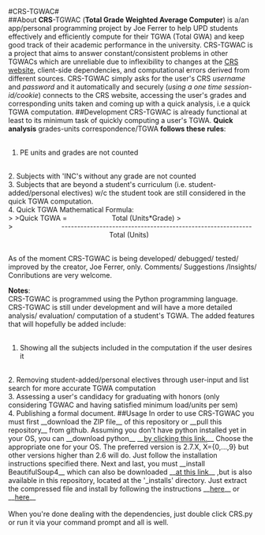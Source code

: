#CRS-TGWAC#
<br/>
##About
__CRS__-TGWAC (__Total Grade Weighted Average Computer__) is a/an app/personal programming project by Joe Ferrer to help UPD students effectively and efficiently compute for their TGWA (Total GWA) and keep good track of their academic performance in the university. CRS-TGWAC is a project that aims to answer constant/consistent problems in other TGWACs which are unreliable due to inflexibility to changes at the <a href="https://crs.upd.edu.ph">CRS website</a>, client-side dependencies, and computational errors derived from different sources. CRS-TGWAC simply asks for the user's CRS _username_ and _password_ and it automatically and securely (_using a one time session-id/cookie_) connects to the CRS website, accessing the user's grades and corresponding units taken and coming up with a quick analysis, i.e a quick TGWA computation.
##Development
CRS-TGWAC is already functional at least to its minimum task of quickly computing a user's TGWA. __Quick analysis__ grades-units correspondence/TGWA __follows these rules__:
<br>
<br>
1. PE units and grades are not counted
<br>
2. Subjects with 'INC's without any grade are not counted
<br>
3. Subjects that are beyond a student's curriculum (i.e. student-added/personal electives) w/c the student took are still considered in the quick TGWA computation.
<br>
4. Quick TGWA Mathematical Formula:
<br>
>
>Quick TGWA =&nbsp;&nbsp;&nbsp;&nbsp;&nbsp;&nbsp;&nbsp;&nbsp;&nbsp;&nbsp;&nbsp;&nbsp;&nbsp;&nbsp;&nbsp;&nbsp;&nbsp;&nbsp;&nbsp;&nbsp;&nbsp;&nbsp;&nbsp;Total (Units*Grade)
><br>
>&nbsp;&nbsp;&nbsp;&nbsp;&nbsp;&nbsp;&nbsp;&nbsp;&nbsp;&nbsp;&nbsp;&nbsp;&nbsp;&nbsp;&nbsp;&nbsp;&nbsp;&nbsp;&nbsp;&nbsp;&nbsp;&nbsp;&nbsp;&nbsp;&nbsp;------------------------------------------------------------ <br>&nbsp;&nbsp;&nbsp;&nbsp;&nbsp;&nbsp;&nbsp;&nbsp;&nbsp;&nbsp;&nbsp;&nbsp;&nbsp;&nbsp;&nbsp;&nbsp;&nbsp;&nbsp;&nbsp;&nbsp;&nbsp;&nbsp;&nbsp;&nbsp;&nbsp;&nbsp;&nbsp;&nbsp;&nbsp;&nbsp;&nbsp;&nbsp;&nbsp;&nbsp;&nbsp;&nbsp;&nbsp;&nbsp;&nbsp;&nbsp;&nbsp;&nbsp;&nbsp;&nbsp;&nbsp;&nbsp;&nbsp;&nbsp;&nbsp;&nbsp;&nbsp;&nbsp;Total (Units)
<br>
<br>

As of the moment CRS-TGWAC is being developed/ debugged/ tested/ improved by the creator, Joe Ferrer, only. Comments/ Suggestions /Insights/ Conributions are very welcome.

__Notes__:
<br>
CRS-TGWAC is programmed using the Python programming language. CRS-TGWAC is still under development and will have a more detailed analysis/ evaluation/ computation of a student's TGWA. The added features that will hopefully be added include: 
<br>
<br>
1. Showing all the subjects included in the computation if the user desires it
<br>
2. Removing student-added/personal electives through user-input and list search for more accurate TGWA computation
<br>
3. Assessing a user's candidacy for graduating with honors (only considering TGWAC and having satisfied minimum load/units per sem)
<br>
4. Publishing a formal document.
##Usage
In order to use CRS-TGWAC you must first __download the ZIP file__ of this repository or __pull this repository__ from github. Assuming you don't have python installed yet in your OS, you can __download python__ __<a href="https://www.python.org/download/">by clicking this link.</a>__ Choose the appropriate one for your OS. The preferred version is 2.7.X, X={0,...,9} but other versions higher than 2.6 will do. Just follow the installation instructions specified there. Next and last, you must __install BeautifulSoup4__ which can also be downloaded __<a href="http://www.crummy.com/software/BeautifulSoup/bs4/download/4.0/">at this link</a>__  ,but is also available in this repository, located at the '_installs' directory. Just extract the compressed file and install by following the instructions __<a href="http://www.crummy.com/software/BeautifulSoup/bs4/doc/#installing-beautiful-soup">here</a>__ or __<a href="http://stackoverflow.com/questions/12228102/how-to-install-beautiful-soup-4-with-python-2-7-on-windows">here</a>__
<br>
<br>
When you're done dealing with the dependencies, just double click CRS.py or run it via your command prompt and all is well.